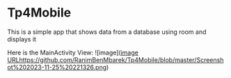 # Tp4Mobile
This is a simple app that shows data from a database using room and displays it

Here is the MainActivity View:
![image]([image URL](https://github.com/RanimBenMbarek/Tp4Mobile/blob/master/Screenshot%202023-11-25%20221326.png)https://github.com/RanimBenMbarek/Tp4Mobile/blob/master/Screenshot%202023-11-25%20221326.png)
